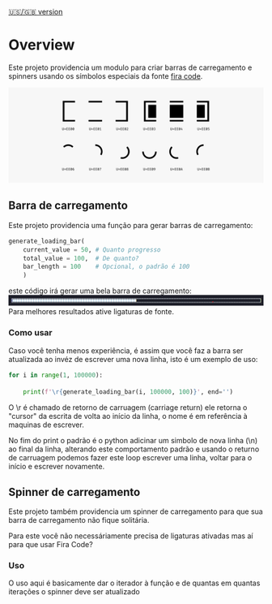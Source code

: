 
[🇺🇸/🇬🇧 version](../README.MD)
# Overview

Este projeto providencia um modulo para criar barras de carregamento e spinners usando os símbolos especiais da fonte [fira code](https://github.com/tonsky/FiraCode).

![Tabela de glifos dedicados da fonte fira code para barras de carregamento e spinners](../images/fira_symbols.png)


## Barra de carregamento

Este projeto providencia uma função para gerar barras de carregamento:

``` python
generate_loading_bar(
    current_value = 50, # Quanto progresso
    total_value = 100,  # De quanto?
    bar_length = 100    # Opcional, o padrão é 100
    )
```

este código irá gerar uma bela barra de carregamento:
![Exemplo de uma barra de carregamento gerada pelo código](../images/loading_bar_example.png)
Para melhores resultados ative ligaturas de fonte.

### Como usar

Caso você tenha menos experiência, é assim que você faz a barra ser atualizada ao invéz de escrever uma nova linha, isto é um exemplo de uso:
``` python
for i in range(1, 100000):

    print(f'\r{generate_loading_bar(i, 100000, 100)}', end='')

```
O \r é chamado de retorno de carruagem (carriage return) ele retorna o "cursor" da escrita de volta ao início da linha, o nome é em referência à maquinas de escrever.

No fim do print o padrão é o python adicinar um simbolo de nova linha (\n) ao final da linha, alterando este comportamento padrão e usando o returno de carruagem podemos fazer este loop escrever uma linha, voltar para o início e escrever novamente.


## Spinner de carregamento

Este projeto também providencia um spinner de carregamento para que sua barra de carregamento não fique solitária.

Para este você não necessáriamente precisa de ligaturas ativadas mas aí para que usar Fira Code?

### Uso

O uso aqui é basicamente dar o iterador à função e de quantas em quantas iterações o spinner deve ser atualizado